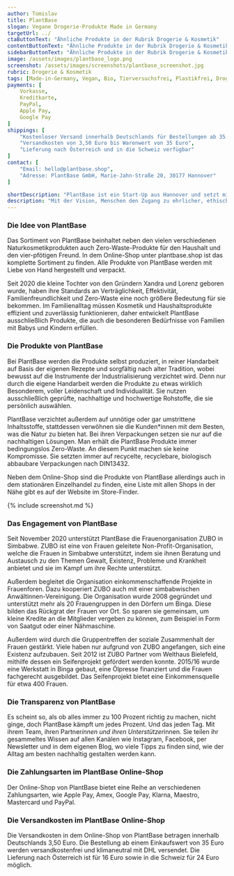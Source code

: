 ```yaml
---
author: Tomislav
title: PlantBase
slogan: Vegane Drogerie-Produkte Made in Germany
targetUrl: ../
ctaButtonText: "Ähnliche Produkte in der Rubrik Drogerie & Kosmetik"
contentButtonText: "Ähnliche Produkte in der Rubrik Drogerie & Kosmetik"
sidebarButtonText: "Ähnliche Produkte in der Rubrik Drogerie & Kosmetik"
image: /assets/images/plantbase_logo.png
screenshot: /assets/images/screenshots/plantbase_screenshot.jpg
rubric: Drogerie & Kosmetik
tags: [Made-in-Germany, Vegan, Bio, Tierversuchsfrei, Plastikfrei, Drogerieprodukte, Kosmetik]
payments: [
    Vorkasse,
    Kreditkarte,
    PayPal,
    Apple Pay,
    Google Pay
]
shippings: [
    "Kostenloser Versand innerhalb Deutschlands für Bestellungen ab 35 Euro",
    "Versandkosten von 3,50 Euro bis Warenwert von 35 Euro",
    "Lieferung nach Österreich und in die Schweiz verfügbar"
]
contact: [
    "Email: hello@plantbase.shop",
    "Adresse: PlantBase GmbH, Marie-Jahn-Straße 20, 30177 Hannover"
]

shortDescription: "PlantBase ist ein Start-Up aus Hannover und setzt mit ihren Naturkosmetik-Produkten ausschließlich auf plastikfreie, vegane, handgemachte und zertifizierte Alternativen, gänzlich ohne Tierversuche."
description: "Mit der Vision, Menschen den Zugang zu ehrlicher, ethisch einwandfreier, hochwertiger Naturkosmetik zu ermöglichen, die sich jede*r leisten kann. PlantBase steht für 100 Prozent pflanzliche Zutaten, bio, fairtrade, transparent und authentisch."
---
```


### Die Idee von PlantBase

Das Sortiment von PlantBase beinhaltet neben den vielen verschiedenen Naturkosmetikprodukten auch Zero-Waste-Produkte für den Haushalt und den vier-pfötigen Freund. In dem Online-Shop unter plantbase.shop ist das komplette Sortiment zu finden. Alle Produkte von PlantBase werden mit Liebe von Hand hergestellt und verpackt.

Seit 2020 die kleine Tochter von den Gründern Xandra und Lorenz geboren wurde, haben ihre Standards an Verträglichkeit, Effektivität, Familienfreundlichkeit und Zero-Waste eine noch größere Bedeutung für sie bekommen. Im Familienalltag müssen Kosmetik und Haushaltsprodukte effizient und zuverlässig funktionieren, daher entwickelt PlantBase ausschließlich Produkte, die auch die besonderen Bedürfnisse von Familien mit Babys und Kindern erfüllen.

### Die Produkte von PlantBase

Bei PlantBase werden die Produkte selbst produziert, in reiner Handarbeit auf Basis der eigenen Rezepte und sorgfältig nach alter Tradition, wobei bewusst auf die Instrumente der Industrialisierung verzichtet wird. Denn nur durch die eigene Handarbeit werden die Produkte zu etwas wirklich Besonderem, voller Leidenschaft und Individualität. Sie nutzen ausschließlich geprüfte, nachhaltige und hochwertige Rohstoffe, die sie persönlich auswählen.

PlantBase verzichtet außerdem auf unnötige oder gar umstrittene Inhaltsstoffe, stattdessen verwöhnen sie die Kunden*innen mit dem Besten, was die Natur zu bieten hat. Bei ihren Verpackungen setzen sie nur auf die nachhaltigen Lösungen. Man erhält die PlantBase Produkte immer bedingungslos Zero-Waste. An diesem Punkt machen sie keine Kompromisse. Sie setzten immer auf recycelte, recyclebare, biologisch abbaubare Verpackungen nach DIN13432.

Neben dem Online-Shop sind die Produkte von PlantBase allerdings auch in dem stationären Einzelhandel zu finden, eine Liste mit allen Shops in der Nähe gibt es auf der Website im Store-Finder.

{% include screenshot.md %}

### Das Engagement von PlantBase

Seit November 2020 unterstützt PlantBase die Frauenorganisation ZUBO in Simbabwe. ZUBO ist eine von Frauen geleitete Non-Profit-Organisation, welche die Frauen in Simbabwe unterstützt, indem sie ihnen Beratung und Austausch zu den Themen Gewalt, Existenz, Probleme und Krankheit anbietet und sie im Kampf um ihre Rechte unterstützt.

Außerdem begleitet die Organisation einkommenschaffende Projekte in Frauenforen. Dazu kooperiert ZUBO auch mit einer simbabwischen Anwältinnen-Vereinigung. Die Organisation wurde 2008 gegründet und unterstützt mehr als 20 Frauengruppen in den Dörfern um Binga. Diese bilden das Rückgrat der Frauen vor Ort. So sparen sie gemeinsam, um kleine Kredite an die Mitglieder vergeben zu können, zum Beispiel in Form von Saatgut oder einer Nähmaschine.

Außerdem wird durch die Gruppentreffen der soziale Zusammenhalt der Frauen gestärkt. Viele haben nur aufgrund von ZUBO angefangen, sich eine Existenz aufzubauen. Seit 2012 ist ZUBO Partner vom Welthaus Bielefeld, mithilfe dessen ein Seifenprojekt gefördert werden konnte. 2015/16 wurde eine Werkstatt in Binga gebaut, eine Ölpresse finanziert und die Frauen fachgerecht ausgebildet. Das Seifenprojekt bietet eine Einkommensquelle für etwa 400 Frauen.

### Die Transparenz von PlantBase

Es scheint so, als ob alles immer zu 100 Prozent richtig zu machen, nicht ginge, doch PlantBase kämpft um jedes Prozent. Und das jeden Tag. Mit ihrem Team, ihren Partner*innen und ihren Unterstützer*innen. Sie teilen ihr gesammeltes Wissen auf allen Kanälen wie Instagram, Facebook, per Newsletter und in dem eigenen Blog, wo viele Tipps zu finden sind, wie der Alltag am besten nachhaltig gestalten werden kann.

### Die Zahlungsarten im PlantBase Online-Shop

Der Online-Shop von PlantBase bietet eine Reihe an verschiedenen Zahlungsarten, wie Apple Pay, Amex, Google Pay, Klarna, Maestro, Mastercard und PayPal.

### Die Versandkosten im PlantBase Online-Shop

Die Versandkosten in dem Online-Shop von PlantBase betragen innerhalb Deutschlands 3,50 Euro. Die Bestellung ab einem Einkaufswert von 35 Euro werden versandkostenfrei und klimaneutral mit DHL versendet. Die Lieferung nach Österreich ist für 16 Euro sowie in die Schweiz für 24 Euro möglich.
